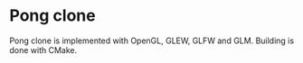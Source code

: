# Pong clone

Pong clone is implemented with OpenGL, GLEW, GLFW and GLM. Building is done with CMake.